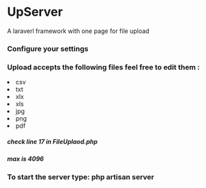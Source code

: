 # UpServer
A laraverl framework with one page for file upload 

<h3> Configure your settings </p>
<p Make sure you edit the databasename , username , password , and if you want to use in production turn debug off ,or change the host ip and port number   example.env and rename it to .env  </p>

<h3> Upload accepts the following files feel free to edit them :</h3>


<ui>
  <li>
    csv
  </li>
  <li>
    txt
  </li>
  <li>
    xlx
  </li>
  <li>
    xls
  </li> 
  <li>
    jpg
  </li>
  <li>
  png
  </li>
  <li>
    pdf
   </li>
</ui>

<h5> check line 17 in FileUplaod.php </h5>
<h5> max is 4096 </h5>



<h3> To start the server type: <a> php artisan server</a>    </h3> 

